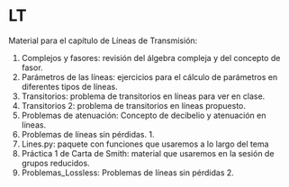# LT
Material para el capítulo de Líneas de Transmisión:
1. Complejos y fasores: revisión del álgebra compleja y del concepto de fasor.
2. Parámetros de las líneas: ejercicios para el cálculo de parámetros en diferentes tipos de líneas.
3. Transitorios: problema de transitorios en líneas para ver en clase.
4. Transitorios 2: problema de transitorios en líneas propuesto.
5. Problemas de atenuación: Concepto de decibelio y atenuación en líneas.
6. Problemas de líneas sin pérdidas. 1.
7. Lines.py: paquete con funciones que usaremos a lo largo del tema
8. Práctica 1 de Carta de Smith: material que usaremos en la sesión de grupos reducidos.
9. Problemas_Lossless: Problemas de líneas sin pérdidas 2. 
